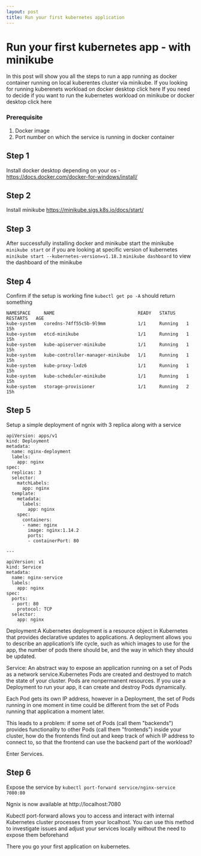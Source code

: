 ```yaml
---
layout: post
title: Run your first kubernetes application
---
```


# Run your first kubernetes app - with minikube

In this post will show you all the steps to run a app running as docker container running on local kuberentes cluster via minikube.
If you looking for running kuberenets workload on docker desktop click here
If you need to decide if you want to run the kubernetes workload on minikube or docker desktop click here

### Prerequisite
1. Docker image
2. Port number on which the service is running in docker container

## Step 1
Install docker desktop depending on your os - https://docs.docker.com/docker-for-windows/install/

## Step 2 
Install minikube https://minikube.sigs.k8s.io/docs/start/

## Step 3 
After successfully installing docker and minikube start the minikube 
`minikube start` or if you are looking at specific version of kubernetes  `minikube start --kubernetes-version=v1.18.3`
`minikube dashboard` to view the dashboard of the minikube 

## Step 4 
Confirm if the setup is working fine
`kubectl get po -A`  should return something  
```
NAMESPACE     NAME                               READY   STATUS    RESTARTS   AGE
kube-system   coredns-74ff55c5b-9l9mm            1/1     Running   1          15h
kube-system   etcd-minikube                      1/1     Running   1          15h
kube-system   kube-apiserver-minikube            1/1     Running   1          15h
kube-system   kube-controller-manager-minikube   1/1     Running   1          15h
kube-system   kube-proxy-lxdz6                   1/1     Running   1          15h
kube-system   kube-scheduler-minikube            1/1     Running   1          15h
kube-system   storage-provisioner                1/1     Running   2          15h
```

## Step 5 
Setup a simple deployment of ngnix with 3 replica along with a service 
```
apiVersion: apps/v1
kind: Deployment
metadata:
  name: nginx-deployment
  labels:
    app: nginx
spec:
  replicas: 3
  selector:
    matchLabels:
      app: nginx
  template:
    metadata:
      labels:
        app: nginx
    spec:
      containers:
      - name: nginx
        image: nginx:1.14.2
        ports:
        - containerPort: 80

---

apiVersion: v1
kind: Service
metadata:
  name: nginx-service
  labels:
    app: nginx
spec:
  ports:
  - port: 80
    protocol: TCP
  selector:
    app: nginx
```

Deployment:A Kubernetes deployment is a resource object in Kubernetes that provides declarative updates to applications. A deployment allows you to describe an application’s life cycle, such as which images to use for the app, the number of pods there should be, and the way in which they should be updated. 

Service: An abstract way to expose an application running on a set of Pods as a network service.Kubernetes Pods are created and destroyed to match the state of your cluster. Pods are nonpermanent resources. If you use a Deployment to run your app, it can create and destroy Pods dynamically.

Each Pod gets its own IP address, however in a Deployment, the set of Pods running in one moment in time could be different from the set of Pods running that application a moment later.

This leads to a problem: if some set of Pods (call them "backends") provides functionality to other Pods (call them "frontends") inside your cluster, how do the frontends find out and keep track of which IP address to connect to, so that the frontend can use the backend part of the workload?

Enter Services.

## Step 6 
Expose the service by 
`kubectl port-forward service/nginx-service 7080:80`

Ngnix is now available at http://localhost:7080 

Kubectl port-forward allows you to access and interact with internal Kubernetes cluster processes from your localhost. You can use this method to investigate issues and adjust your services locally without the need to expose them beforehand

There you go your first application on kubernetes.







